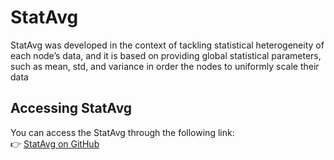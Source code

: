 # StatAvg

StatAvg was developed in the context of tackling statistical heterogeneity of each node’s data, and it is based on providing global statistical parameters, such as mean, std, and variance in order the nodes to uniformly scale their data 

##  Accessing StatAvg 

You can access the StatAvg  through the following link:  
👉 [StatAvg on GitHub](https://github.com/adap/flower/tree/main/baselines/statavg)  

